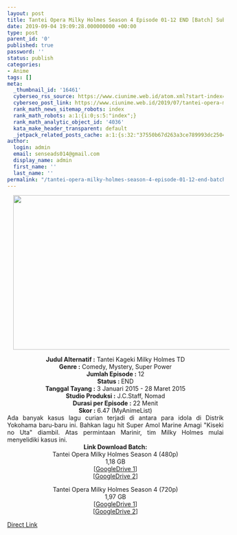 ```yaml
---
layout: post
title: Tantei Opera Milky Holmes Season 4 Episode 01-12 END [Batch] Subtitle Indonesia
date: 2019-09-04 19:09:28.000000000 +00:00
type: post
parent_id: '0'
published: true
password: ''
status: publish
categories:
- Anime
tags: []
meta:
  _thumbnail_id: '16461'
  cyberseo_rss_source: https://www.ciunime.web.id/atom.xml?start-index=3751&max-results=150
  cyberseo_post_link: https://www.ciunime.web.id/2019/07/tantei-opera-milky-holmes-season-4.html
  rank_math_news_sitemap_robots: index
  rank_math_robots: a:1:{i:0;s:5:"index";}
  rank_math_analytic_object_id: '4036'
  kata_make_header_transparent: default
  _jetpack_related_posts_cache: a:1:{s:32:"37550b67d263a3ce789993dc25046c5f";a:2:{s:7:"expires";i:1652870690;s:7:"payload";a:0:{}}}
author:
  login: admin
  email: senseads014@gmail.com
  display_name: admin
  first_name: ''
  last_name: ''
permalink: "/tantei-opera-milky-holmes-season-4-episode-01-12-end-batch-subtitle-indonesia/"
---
```

<div class="separator" style="clear: both; text-align: center;"><a href="https://1.bp.blogspot.com/-XUaIKfhW400/XTSBPVMyRHI/AAAAAAAAcRE/GNKjVUt2ZdcPfPTICs9KV-XQCwaeEOSNQCLcBGAs/s1600/Tantei%2BOpera%2BMilky%2BHolmes%2BSeason%2B4.png" imageanchor="1" style="margin-left: 1em; margin-right: 1em;"><img border="0" data-original-height="720" data-original-width="1280" height="360" src="{{ site.baseurl }}/assets/2019/09/Tantei%2BOpera%2BMilky%2BHolmes%2BSeason%2B4.png" width="640" /></a></div>
<p>
<div style="text-align: center;"><b>Judul</b><b><b> Alternatif </b>:</b> Tantei Kageki Milky Holmes TD</div>
<div style="text-align: center;"><b><b>Genre :</b></b> Comedy, Mystery, Super Power</div>
<div style="text-align: center;"><b>Jumlah Episode :</b> 12<br /><b>Status :&nbsp;</b>END<br /><b>Tanggal Tayang :</b> 3 Januari 2015 - 28 Maret 2015<br /><b>Studio Produksi :</b> J.C.Staff, Nomad<br /><b>Durasi per Episode :</b> 22 Menit</div>
<div style="text-align: center;"><b>Skor :</b> 6.47 (MyAnimeList)</div>
<div style="text-align: center;"></div>
<div style="text-align: justify;">Ada banyak kasus lagu curian terjadi di antara para idola di Distrik Yokohama baru-baru ini. Bahkan lagu hit Super Amol Marine Amagi "Kiseki no Uta" diambil. Atas permintaan Marinir, tim Milky Holmes mulai menyelidiki kasus ini.</div>
<div style="text-align: justify;"></div>
<div style="text-align: justify;"></div>
<div style="text-align: center;"><b>Link Download Batch:</b></div>
<div style="text-align: center;">Tantei Opera Milky Holmes Season 4 (480p)</div>
<div style="text-align: center;">1,18 GB</div>
<div style="text-align: center;">[<a href="https://drive.google.com/file/d/1_gIbKVVAjj9DZHzF0hHZTFCAD-RYXgcL/view" target="_blank" rel="noopener">GoogleDrive 1</a>]<br />[<a href="https://drive.google.com/file/d/1hQJgUEe2xmohJlKmCFdpFNBcMXeI0alg/view" target="_blank" rel="noopener">GoogleDrive 2</a>]</p>
<p>Tantei Opera Milky Holmes Season 4 (720p)<br />1,97 GB<br />[<a href="https://drive.google.com/file/d/1BC8bNw05sOCMJ1dHspFJFQWFPlBeDGbN/view" target="_blank" rel="noopener">GoogleDrive 1</a>]<br />[<a href="https://drive.google.com/file/d/1wqPyjlrazGkqGIR_QLezqDlw5TRhqOOY/view" target="_blank" rel="noopener">GoogleDrive 2</a>]</div>
<link rel="stylesheet" href="https://cdnjs.cloudflare.com/ajax/libs/font-awesome/4.7.0/css/font-awesome.min.css" />
<div class="divbtn"> <a href="https://handymansurrender.com/fihup8buzv?key=94550f7ce39444073321dde3b8782f97" class="btn"><i class="fa fa-download"></i> Direct Link</a> </div>
